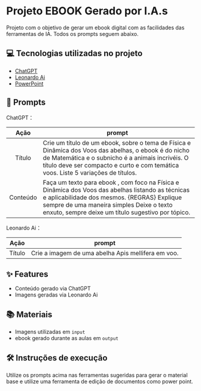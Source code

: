 # Projeto EBOOK Gerado por I.A.s

Projeto com o objetivo de gerar um ebook digital com as facilidades das ferramentas de IA. Todos os prompts
seguem abaixo.

## 💻 Tecnologias utilizadas no projeto

- [ChatGPT](https://chat.openai.com/) 
- [Leonardo Ai](https://leonardo.ai/)
- [PowerPoint](https://www.microsoft.com/en/microsoft-365/powerpoint)

## 🧠 Prompts


ChatGPT：

|   Ação   | prompt                                                                                                                                                                                                                                                                         |
| :------: | ------------------------------------------------------------------------------------------------------------------------------------------------------------------------------------------------------------------------------------------------------------------------------ |
|  Título  | Crie um título de um ebook, sobre o tema de Física e Dinâmica dos Voos das abelhas, o ebook é do nicho de Matemática e o subnicho é a animais incrivéis. O título deve ser compacto e curto e com temática voos. Liste 5 variações de títulos.                                                        |
| Conteúdo | Faça um texto para ebook , com foco na Física e Dinâmica dos Voos das abelhas listando as técnicas e aplicabilidade dos mesmos. {REGRAS} Explique sempre de uma maneira simples Deixe o texto enxuto, sempre deixe um título sugestivo por tópico. |


Leonardo Ai：

|  Ação  | prompt                                                                                 |
| :----: | -------------------------------------------------------------------------------------- |
| Título | Crie a imagem de uma abelha Apis mellifera em voo. |

## ✨ Features

- Conteúdo gerado via ChatGPT
- Imagens geradas via Leonardo Ai

## 📚 Materiais

- Imagens utilizadas em `input`
- ebook gerado durante as aulas em `output`

## 🛠️ Instruções de execução

Utilize os prompts acima nas ferramentas sugeridas para gerar o material base e utilize uma ferramenta de edição de documentos como power point.
